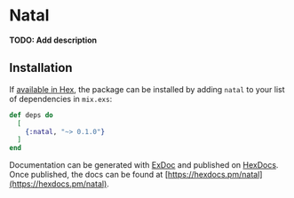 # Natal

**TODO: Add description**

## Installation

If [available in Hex](https://hex.pm/docs/publish), the package can be installed
by adding `natal` to your list of dependencies in `mix.exs`:

```elixir
def deps do
  [
    {:natal, "~> 0.1.0"}
  ]
end
```

Documentation can be generated with [ExDoc](https://github.com/elixir-lang/ex_doc)
and published on [HexDocs](https://hexdocs.pm). Once published, the docs can
be found at [https://hexdocs.pm/natal](https://hexdocs.pm/natal).

